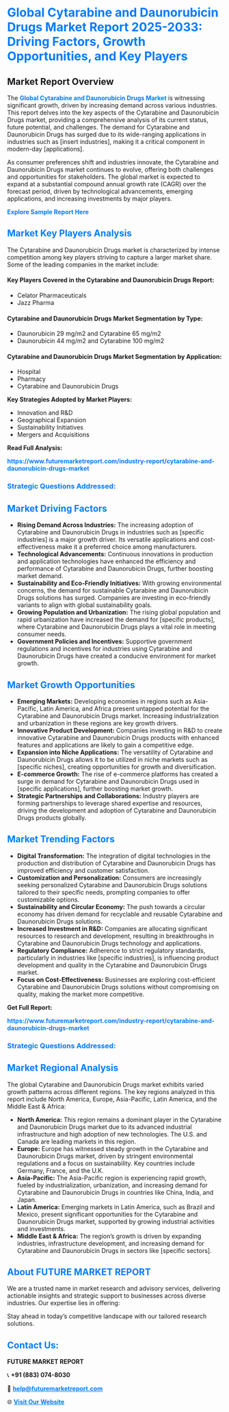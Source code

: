 <h1 style="color: #007BFF;">Global Cytarabine and Daunorubicin Drugs Market Report 2025-2033: Driving Factors, Growth Opportunities, and Key Players</h1>

<section id="overview">
<h2>Market Report Overview</h2>
<p>The <a href="https://www.futuremarketreport.com/industry-report/cytarabine-and-daunorubicin-drugs-market" style="color: #007BFF; text-decoration: none;"><strong>Global Cytarabine and Daunorubicin Drugs Market</strong></a> is witnessing significant growth, driven by increasing demand across various industries. This report delves into the key aspects of the Cytarabine and Daunorubicin Drugs market, providing a comprehensive analysis of its current status, future potential, and challenges. The demand for Cytarabine and Daunorubicin Drugs has surged due to its wide-ranging applications in industries such as [insert industries], making it a critical component in modern-day [applications].</p>
<p>As consumer preferences shift and industries innovate, the Cytarabine and Daunorubicin Drugs market continues to evolve, offering both challenges and opportunities for stakeholders. The global market is expected to expand at a substantial compound annual growth rate (CAGR) over the forecast period, driven by technological advancements, emerging applications, and increasing investments by major players.</p>
</section>

<section id="overview">
<p><a href="https://www.futuremarketreport.com/request-sample/reportId=122736" style="color: #007BFF; text-decoration: none;"><strong>Explore Sample Report Here</strong></a></p>
</section>

<section id="key-players">
<h2 style="color: #007BFF;">Market Key Players Analysis</h2>
<p>The Cytarabine and Daunorubicin Drugs market is characterized by intense competition among key players striving to capture a larger market share. Some of the leading companies in the market include:</p>
<h4>Key Players Covered in the Cytarabine and Daunorubicin Drugs Report:</h4>
<ul><li>Celator Pharmaceuticals</li><li>Jazz Pharma</li></ul>
<h4>Cytarabine and Daunorubicin Drugs Market Segmentation by Type:</h4>
<ul><li>Daunorubicin 29 mg/m2 and Cytarabine 65 mg/m2</li><li>Daunorubicin 44 mg/m2 and Cytarabine 100 mg/m2</li></ul>

<h4>Cytarabine and Daunorubicin Drugs Market Segmentation by Application:</h4>
<ul><li>Hospital</li><li>Pharmacy</li><li>Cytarabine and Daunorubicin Drugs</li></ul>
<p><strong>Key Strategies Adopted by Market Players:</strong></p>
<ul>
<li>Innovation and R&D</li>
<li>Geographical Expansion</li>
<li>Sustainability Initiatives</li>
<li>Mergers and Acquisitions</li>
</ul>
</section>

<section>
<p><strong>Read Full Analysis: </strong></p><a href="https://www.futuremarketreport.com/industry-report/cytarabine-and-daunorubicin-drugs-market" style="color: #007BFF; text-decoration: none;"><strong>https://www.futuremarketreport.com/industry-report/cytarabine-and-daunorubicin-drugs-market</strong></a>
<h3 style="color: #007BFF;">Strategic Questions Addressed:</h3>
</section>

<section id="driving-factors">
<h2 style="color: #007BFF;">Market Driving Factors</h2>
<ul>
<li><strong>Rising Demand Across Industries:</strong> The increasing adoption of Cytarabine and Daunorubicin Drugs in industries such as [specific industries] is a major growth driver. Its versatile applications and cost-effectiveness make it a preferred choice among manufacturers.</li>
<li><strong>Technological Advancements:</strong> Continuous innovations in production and application technologies have enhanced the efficiency and performance of Cytarabine and Daunorubicin Drugs, further boosting market demand.</li>
<li><strong>Sustainability and Eco-Friendly Initiatives:</strong> With growing environmental concerns, the demand for sustainable Cytarabine and Daunorubicin Drugs solutions has surged. Companies are investing in eco-friendly variants to align with global sustainability goals.</li>
<li><strong>Growing Population and Urbanization:</strong> The rising global population and rapid urbanization have increased the demand for [specific products], where Cytarabine and Daunorubicin Drugs plays a vital role in meeting consumer needs.</li>
<li><strong>Government Policies and Incentives:</strong> Supportive government regulations and incentives for industries using Cytarabine and Daunorubicin Drugs have created a conducive environment for market growth.</li>
</ul>
</section>

<section id="growth-opportunities">
<h2 style="color: #007BFF;">Market Growth Opportunities</h2>
<ul>
<li><strong>Emerging Markets:</strong> Developing economies in regions such as Asia-Pacific, Latin America, and Africa present untapped potential for the Cytarabine and Daunorubicin Drugs market. Increasing industrialization and urbanization in these regions are key growth drivers.</li>
<li><strong>Innovative Product Development:</strong> Companies investing in R&D to create innovative Cytarabine and Daunorubicin Drugs products with enhanced features and applications are likely to gain a competitive edge.</li>
<li><strong>Expansion into Niche Applications:</strong> The versatility of Cytarabine and Daunorubicin Drugs allows it to be utilized in niche markets such as [specific niches], creating opportunities for growth and diversification.</li>
<li><strong>E-commerce Growth:</strong> The rise of e-commerce platforms has created a surge in demand for Cytarabine and Daunorubicin Drugs used in [specific applications], further boosting market growth.</li>
<li><strong>Strategic Partnerships and Collaborations:</strong> Industry players are forming partnerships to leverage shared expertise and resources, driving the development and adoption of Cytarabine and Daunorubicin Drugs products globally.</li>
</ul>
</section>

<section id="trending-factors">
<h2 style="color: #007BFF;">Market Trending Factors</h2>
<ul>
<li><strong>Digital Transformation:</strong> The integration of digital technologies in the production and distribution of Cytarabine and Daunorubicin Drugs has improved efficiency and customer satisfaction.</li>
<li><strong>Customization and Personalization:</strong> Consumers are increasingly seeking personalized Cytarabine and Daunorubicin Drugs solutions tailored to their specific needs, prompting companies to offer customizable options.</li>
<li><strong>Sustainability and Circular Economy:</strong> The push towards a circular economy has driven demand for recyclable and reusable Cytarabine and Daunorubicin Drugs solutions.</li>
<li><strong>Increased Investment in R&D:</strong> Companies are allocating significant resources to research and development, resulting in breakthroughs in Cytarabine and Daunorubicin Drugs technology and applications.</li>
<li><strong>Regulatory Compliance:</strong> Adherence to strict regulatory standards, particularly in industries like [specific industries], is influencing product development and quality in the Cytarabine and Daunorubicin Drugs market.</li>
<li><strong>Focus on Cost-Effectiveness:</strong> Businesses are exploring cost-efficient Cytarabine and Daunorubicin Drugs solutions without compromising on quality, making the market more competitive.</li>
</ul>
</section>

<section>
<p><strong>Get Full Report: </strong></p><a href="https://www.futuremarketreport.com/industry-report/cytarabine-and-daunorubicin-drugs-market" style="color: #007BFF; text-decoration: none;"><strong>https://www.futuremarketreport.com/industry-report/cytarabine-and-daunorubicin-drugs-market</strong></a>
<h3 style="color: #007BFF;">Strategic Questions Addressed:</h3>
</section>


<section id="regional-analysis">
<h2 style="color: #007BFF;">Market Regional Analysis</h2>
<p>The global Cytarabine and Daunorubicin Drugs market exhibits varied growth patterns across different regions. The key regions analyzed in this report include North America, Europe, Asia-Pacific, Latin America, and the Middle East & Africa:</p>
<ul>
<li><strong>North America:</strong> This region remains a dominant player in the Cytarabine and Daunorubicin Drugs market due to its advanced industrial infrastructure and high adoption of new technologies. The U.S. and Canada are leading markets in this region.</li>
<li><strong>Europe:</strong> Europe has witnessed steady growth in the Cytarabine and Daunorubicin Drugs market, driven by stringent environmental regulations and a focus on sustainability. Key countries include Germany, France, and the U.K.</li>
<li><strong>Asia-Pacific:</strong> The Asia-Pacific region is experiencing rapid growth, fueled by industrialization, urbanization, and increasing demand for Cytarabine and Daunorubicin Drugs in countries like China, India, and Japan.</li>
<li><strong>Latin America:</strong> Emerging markets in Latin America, such as Brazil and Mexico, present significant opportunities for the Cytarabine and Daunorubicin Drugs market, supported by growing industrial activities and investments.</li>
<li><strong>Middle East & Africa:</strong> The region’s growth is driven by expanding industries, infrastructure development, and increasing demand for Cytarabine and Daunorubicin Drugs in sectors like [specific sectors].</li>
</ul>
</section>

<footer>
<h2 style="color: #007BFF;">About FUTURE MARKET REPORT</h2>
<p>We are a trusted name in market research and advisory services, delivering actionable insights and strategic support to businesses across diverse industries. Our expertise lies in offering:</p>

<p>Stay ahead in today’s competitive landscape with our tailored research solutions.</p>

<h2 style="color: #007BFF;">Contact Us:</h2>
<p><strong>FUTURE MARKET REPORT</strong></p>
<p>📞 <strong>+91 (883) 074-8030</strong></p>
<p>📧 <strong><a href="mailto:help@futuremarketreport.com" style="color: #007BFF;">help@futuremarketreport.com</a></strong></p>
<p>🌐 <strong><a href="https://www.futuremarketreport.com/" style="color: #007BFF;">Visit Our Website</a></strong></p>
</footer>